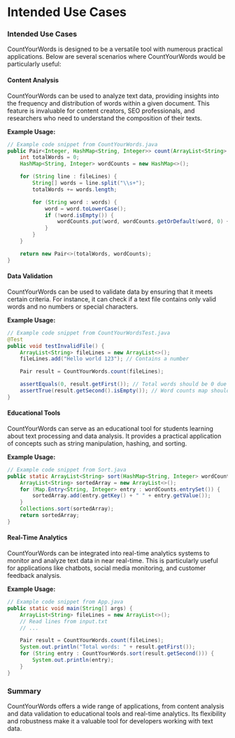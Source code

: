 # Intended Use Cases

### Intended Use Cases

CountYourWords is designed to be a versatile tool with numerous practical applications. Below are several scenarios where CountYourWords would be particularly useful:

#### Content Analysis
CountYourWords can be used to analyze text data, providing insights into the frequency and distribution of words within a given document. This feature is invaluable for content creators, SEO professionals, and researchers who need to understand the composition of their texts.

**Example Usage:**
```java
// Example code snippet from CountYourWords.java
public Pair<Integer, HashMap<String, Integer>> count(ArrayList<String> fileLines) {
    int totalWords = 0;
    HashMap<String, Integer> wordCounts = new HashMap<>();

    for (String line : fileLines) {
        String[] words = line.split("\\s+");
        totalWords += words.length;

        for (String word : words) {
            word = word.toLowerCase();
            if (!word.isEmpty()) {
                wordCounts.put(word, wordCounts.getOrDefault(word, 0) + 1);
            }
        }
    }

    return new Pair<>(totalWords, wordCounts);
}
```

#### Data Validation
CountYourWords can be used to validate data by ensuring that it meets certain criteria. For instance, it can check if a text file contains only valid words and no numbers or special characters.

**Example Usage:**
```java
// Example code snippet from CountYourWordsTest.java
@Test
public void testInvalidFile() {
    ArrayList<String> fileLines = new ArrayList<>();
    fileLines.add("Hello world 123"); // Contains a number

    Pair result = CountYourWords.count(fileLines);

    assertEquals(0, result.getFirst()); // Total words should be 0 due to invalid input
    assertTrue(result.getSecond().isEmpty()); // Word counts map should be empty
}
```

#### Educational Tools
CountYourWords can serve as an educational tool for students learning about text processing and data analysis. It provides a practical application of concepts such as string manipulation, hashing, and sorting.

**Example Usage:**
```java
// Example code snippet from Sort.java
public static ArrayList<String> sort(HashMap<String, Integer> wordCounts) {
    ArrayList<String> sortedArray = new ArrayList<>();
    for (Map.Entry<String, Integer> entry : wordCounts.entrySet()) {
        sortedArray.add(entry.getKey() + " " + entry.getValue());
    }
    Collections.sort(sortedArray);
    return sortedArray;
}
```

#### Real-Time Analytics
CountYourWords can be integrated into real-time analytics systems to monitor and analyze text data in near real-time. This is particularly useful for applications like chatbots, social media monitoring, and customer feedback analysis.

**Example Usage:**
```java
// Example code snippet from App.java
public static void main(String[] args) {
    ArrayList<String> fileLines = new ArrayList<>();
    // Read lines from input.txt
    // ...

    Pair result = CountYourWords.count(fileLines);
    System.out.println("Total words: " + result.getFirst());
    for (String entry : CountYourWords.sort(result.getSecond())) {
        System.out.println(entry);
    }
}
```

### Summary

CountYourWords offers a wide range of applications, from content analysis and data validation to educational tools and real-time analytics. Its flexibility and robustness make it a valuable tool for developers working with text data.